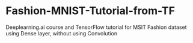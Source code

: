 # Fashion-MNIST-Tutorial-from-TF
Deeplearning.ai course and TensorFlow tutorial for MSIT Fashion dataset using Dense layer, without using Convolution
